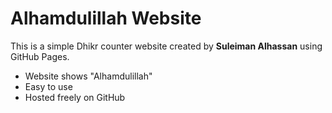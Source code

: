 # Alhamdulillah Website

This is a simple Dhikr counter website created by **Suleiman Alhassan** using GitHub Pages.

- Website shows "Alhamdulillah"
- Easy to use
- Hosted freely on GitHub
